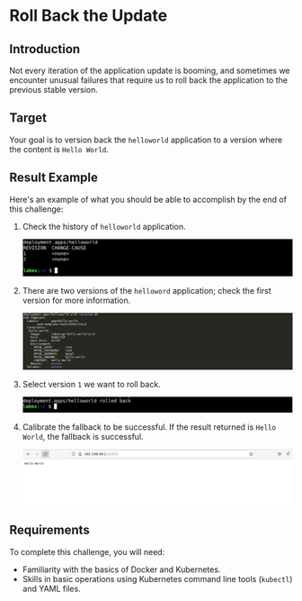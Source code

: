 # Roll Back the Update

## Introduction

Not every iteration of the application update is booming, and sometimes we encounter unusual failures that require us to roll back the application to the previous stable version.

## Target

Your goal is to version back the `helloworld` application to a version where the content is `Hello World`.

## Result Example

Here's an example of what you should be able to accomplish by the end of this challenge:

1. Check the history of `helloworld` application.

   ![challenge-kubernetes-deployment-management-3-1](assets/challenge-kubernetes-deployment-management-3-1.png)

2. There are two versions of the `helloword` application; check the first version for more information.

   ![challenge-kubernetes-deployment-management-3-2](assets/challenge-kubernetes-deployment-management-3-2.png)

3. Select version `1` we want to roll back.

   ![challenge-kubernetes-deployment-management-3-3](assets/challenge-kubernetes-deployment-management-3-3.png)

4. Calibrate the fallback to be successful. If the result returned is `Hello World`, the fallback is successful.

   ![challenge-kubernetes-deployment-management-3-4](assets/challenge-kubernetes-deployment-management-3-4.png)

## Requirements

To complete this challenge, you will need:

- Familiarity with the basics of Docker and Kubernetes.
- Skills in basic operations using Kubernetes command line tools (`kubectl`) and YAML files.
